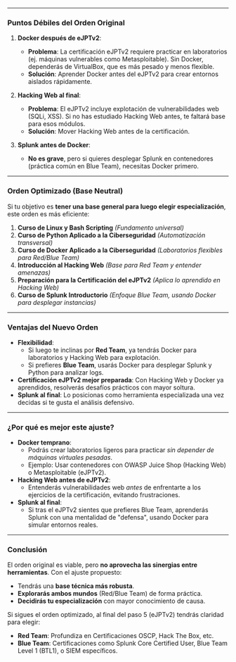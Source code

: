 
---

### **Puntos Débiles del Orden Original**  

1. **Docker después de eJPTv2**:  
   - **Problema**: La certificación eJPTv2 requiere practicar en laboratorios (ej. máquinas vulnerables como Metasploitable). Sin Docker, dependerás de VirtualBox, que es más pesado y menos flexible.  
   - **Solución**: Aprender Docker antes del eJPTv2 para crear entornos aislados rápidamente.  

2. **Hacking Web al final**:  
   - **Problema**: El eJPTv2 incluye explotación de vulnerabilidades web (SQLi, XSS). Si no has estudiado Hacking Web antes, te faltará base para esos módulos.  
   - **Solución**: Mover Hacking Web antes de la certificación.  

3. **Splunk antes de Docker**:  
   - **No es grave**, pero si quieres desplegar Splunk en contenedores (práctica común en Blue Team), necesitas Docker primero.  

---

### **Orden Optimizado (Base Neutral)**  

Si tu objetivo es **tener una base general para luego elegir especialización**, este orden es más eficiente:  

1. **Curso de Linux y Bash Scripting** *(Fundamento universal)*  
2. **Curso de Python Aplicado a la Ciberseguridad** *(Automatización transversal)*  
3. **Curso de Docker Aplicado a la Ciberseguridad** *(Laboratorios flexibles para Red/Blue Team)*  
4. **Introducción al Hacking Web** *(Base para Red Team y entender amenazas)*  
5. **Preparación para la Certificación del eJPTv2** *(Aplica lo aprendido en Hacking Web)*  
6. **Curso de Splunk Introductorio** *(Enfoque Blue Team, usando Docker para desplegar instancias)*  

---

### **Ventajas del Nuevo Orden**  

- **Flexibilidad**:  
  - Si luego te inclinas por **Red Team**, ya tendrás Docker para laboratorios y Hacking Web para explotación.  
  - Si prefieres **Blue Team**, usarás Docker para desplegar Splunk y Python para analizar logs.  
- **Certificación eJPTv2 mejor preparada**: Con Hacking Web y Docker ya aprendidos, resolverás desafíos prácticos con mayor soltura.  
- **Splunk al final**: Lo posicionas como herramienta especializada una vez decidas si te gusta el análisis defensivo.  

---

### **¿Por qué es mejor este ajuste?**  

- **Docker temprano**:  
  - Podrás crear laboratorios ligeros para practicar *sin depender de máquinas virtuales pesadas*.  
  - Ejemplo: Usar contenedores con OWASP Juice Shop (Hacking Web) o Metasploitable (eJPTv2).  
- **Hacking Web antes de eJPTv2**:  
  - Entenderás vulnerabilidades web *antes* de enfrentarte a los ejercicios de la certificación, evitando frustraciones.  
- **Splunk al final**:  
  - Si tras el eJPTv2 sientes que prefieres Blue Team, aprenderás Splunk con una mentalidad de "defensa", usando Docker para simular entornos reales.  

---

### **Conclusión**  

El orden original es viable, pero **no aprovecha las sinergias entre herramientas**. Con el ajuste propuesto:  
- Tendrás una **base técnica más robusta**.  
- **Explorarás ambos mundos** (Red/Blue Team) de forma práctica.  
- **Decidirás tu especialización** con mayor conocimiento de causa.  

Si sigues el orden optimizado, al final del paso 5 (eJPTv2) tendrás claridad para elegir:  
- **Red Team**: Profundiza en Certificaciones OSCP, Hack The Box, etc.  
- **Blue Team**: Certificaciones como Splunk Core Certified User, Blue Team Level 1 (BTL1), o SIEM específicos.  
